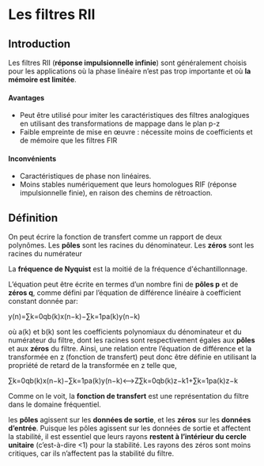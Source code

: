 ﻿#  Les filtres RII

## Introduction
Les filtres RII (**réponse impulsionnelle infinie**) sont généralement choisis pour les applications où la phase linéaire n’est pas trop importante et où **la mémoire est limitée**.


#### Avantages
-   Peut être utilisé pour imiter les caractéristiques des filtres analogiques en utilisant des transformations de mappage dans le plan p-z
- Faible empreinte de mise en œuvre : nécessite moins de coefficients et de mémoire que les filtres FIR

#### Inconvénients
-   Caractéristiques de phase non linéaires.
-   Moins stables numériquement que leurs homologues RIF (réponse impulsionnelle finie), en raison des chemins de rétroaction.

## Définition

On peut écrire la fonction de transfert comme un rapport de deux polynômes.
Les **pôles** sont les racines du dénominateur. 
Les **zéros** sont les  racines du numérateur

La **fréquence de Nyquist** est la moitié de la fréquence d'échantillonnage.

L’équation peut être écrite en termes d’un nombre fini de **pôles  p**  et de **zéros  q**, comme défini par l’équation de différence linéaire à coefficient constant donnée par:

y(n)=∑k=0qb(k)x(n−k)−∑k=1pa(k)y(n−k)

où  a(k)  et  b(k)  sont les coefficients polynomiaux du dénominateur et du numérateur du filtre, dont les racines sont respectivement égales aux  **pôles**  et aux  **zéros**  du filtre. Ainsi, une relation entre l’équation de différence et la transformée en z (fonction de transfert) peut donc être définie en utilisant la propriété de retard de la transformée en z telle que,

∑k=0qb(k)x(n−k)−∑k=1pa(k)y(n−k)⟷Z∑k=0qb(k)z−k1+∑k=1pa(k)z−k

Comme on le voit, la  **fonction de transfert**  est une représentation du filtre dans le domaine fréquentiel.

les **pôles** agissent sur les **données de sortie**, et les **zéros** sur les **données d’entrée**. Puisque les pôles agissent sur les données de sortie et affectent la stabilité, il est essentiel que leurs rayons **restent à l’intérieur du cercle unitaire** (c’est-à-dire <1) pour la stabilité. Les rayons des zéros sont moins critiques, car ils n’affectent pas la stabilité du filtre.
